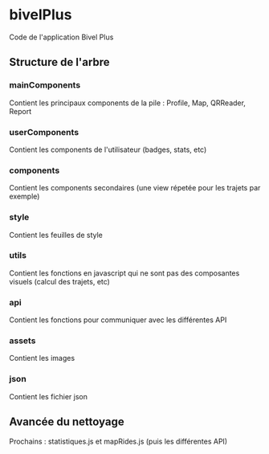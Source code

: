 # bivelPlus
Code de l'application Bivel Plus

## Structure de l'arbre

### mainComponents
  Contient les principaux components de la pile : Profile, Map, QRReader, Report

### userComponents
Contient les components de l'utilisateur (badges, stats, etc)

### components
Contient les components secondaires (une view répetée pour les trajets par exemple)

### style
Contient les feuilles de style

### utils
Contient les fonctions en javascript qui ne sont pas des composantes visuels (calcul des trajets, etc)

### api
Contient les fonctions pour communiquer avec les différentes API

### assets
Contient les images

### json
Contient les fichier json

## Avancée du nettoyage

Prochains : statistiques.js et mapRides.js (puis les différentes API)
